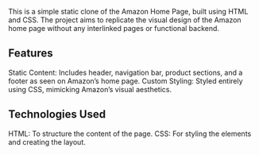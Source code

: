 This is a simple static clone of the Amazon Home Page, built using HTML and CSS. The project aims to replicate the visual design of the Amazon home page without any interlinked pages or functional backend.

## Features
Static Content: Includes header, navigation bar, product sections, and a footer as seen on Amazon’s home page.
Custom Styling: Styled entirely using CSS, mimicking Amazon’s visual aesthetics.
## Technologies Used
HTML: To structure the content of the page.
CSS: For styling the elements and creating the layout.
